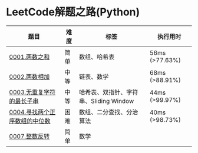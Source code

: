 # LeetCode解题之路(Python)
| 题目                                                         | 难度 | 标签                                   | 执行用时       |
| ------------------------------------------------------------ | ---- | -------------------------------------- | -------------- |
| [0001.两数之和](https://leetcode-cn.com/problems/two-sum/)   | 简单 | 数组、哈希表                           | 56ms (>77.63%) |
| [0002.两数相加](https://leetcode-cn.com/problems/add-two-numbers/) | 中等 | 链表、数学                             | 68ms (>88.91%) |
| [0003.无重复字符的最长子串](https://leetcode-cn.com/problems/longest-substring-without-repeating-characters/) | 中等 | 哈希表、双指针、字符串、Sliding Window | 44ms (>99.97%) |
| [0004.寻找两个正序数组的中位数](https://leetcode-cn.com/problems/median-of-two-sorted-arrays/) | 困难 | 数组、二分查找、分治算法               | 40ms (>98.73%) |
| [0007.整数反转](https://leetcode-cn.com/problems/reverse-integer/) | 简单 | 数学                                   |                |

